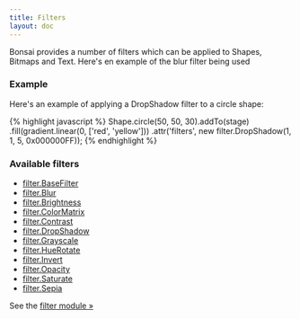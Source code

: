 ```yaml
---
title: Filters
layout: doc
---
```


Bonsai provides a number of filters which can be applied to Shapes, Bitmaps and Text. Here's en example of the blur filter being used

### Example

Here's an example of applying a DropShadow filter to a circle shape:

<!--runnable-->
{% highlight javascript %}
Shape.circle(50, 50, 30).addTo(stage)
  .fill(gradient.linear(0, ['red', 'yellow']))
  .attr('filters', new filter.DropShadow(1, 1, 5, 0x000000FF));
{% endhighlight %}

### Available filters

 * [filter.BaseFilter](/module-filter.filter.BaseFilter.html)
 * [filter.Blur](/module-filter.filter.Blur.html)
 * [filter.Brightness](/module-filter.filter.Brightness.html)
 * [filter.ColorMatrix](/module-filter.filter.ColorMatrix.html)
 * [filter.Contrast](/module-filter.filter.Contrast.html)
 * [filter.DropShadow](/module-filter.filter.DropShadow.html)
 * [filter.Grayscale](/module-filter.filter.Grayscale.html)
 * [filter.HueRotate](/module-filter.filter.HueRotate.html)
 * [filter.Invert](/module-filter.filter.Invert.html)
 * [filter.Opacity](/module-filter.filter.Opacity.html)
 * [filter.Saturate](/module-filter.filter.Saturate.html)
 * [filter.Sepia](/module-filter.filter.Sepia.html)

See the [filter module &raquo;](http://localhost:4000/module-filter.html)



